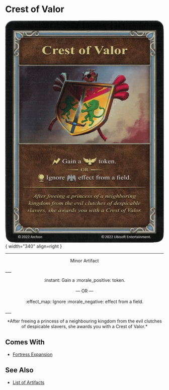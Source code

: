 # Crest of Valor

![Crest of Valor](../assets/artifacts_minor-crest_of_valor.webp){ width="340" align=right }
___
<p style="text-align: center;" markdown>Minor Artifact</p>
___
<p style="text-align: center;" markdown>:instant: Gain a :morale_positive: token.<br><br>— OR —<br><br>:effect_map: Ignore :morale_negative: effect from a field.</p>
___
<p style="text-align: center;" markdown>*After freeing a princess of a neighbouring kingdom from the evil clutches of despicable slavers, she awards you with a Crest of Valor.*</p>


## Comes With

- [Fortress Expansion](../content.md)


## See Also

- [List of Artifacts](../artifacts.md)
